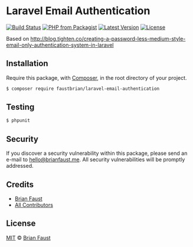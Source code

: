 # Laravel Email Authentication

[![Build Status](https://img.shields.io/travis/faustbrian/Laravel-Email-Authentication/master.svg?style=flat-square)](https://travis-ci.org/faustbrian/Laravel-Email-Authentication)
[![PHP from Packagist](https://img.shields.io/packagist/php-v/faustbrian/laravel-email-authentication.svg?style=flat-square)]()
[![Latest Version](https://img.shields.io/github/release/faustbrian/Laravel-Email-Authentication.svg?style=flat-square)](https://github.com/faustbrian/Laravel-Email-Authentication/releases)
[![License](https://img.shields.io/packagist/l/faustbrian/Laravel-Email-Authentication.svg?style=flat-square)](https://packagist.org/packages/faustbrian/Laravel-Email-Authentication)

Based on http://blog.tighten.co/creating-a-password-less-medium-style-email-only-authentication-system-in-laravel

## Installation

Require this package, with [Composer](https://getcomposer.org/), in the root directory of your project.

``` bash
$ composer require faustbrian/laravel-email-authentication
```

## Testing

``` bash
$ phpunit
```

## Security

If you discover a security vulnerability within this package, please send an e-mail to hello@brianfaust.me. All security vulnerabilities will be promptly addressed.

## Credits

- [Brian Faust](https://github.com/faustbrian)
- [All Contributors](../../contributors)

## License

[MIT](LICENSE) © [Brian Faust](https://brianfaust.me)
